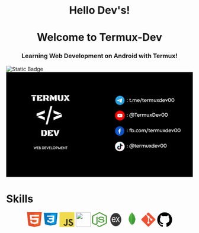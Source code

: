 <h1 align="center">Hello Dev's!</h1>
<h1 align="center">Welcome to Termux-Dev</h1>

<h3 align="center">Learning Web Development on Android with Termux!</h3>

![Static Badge](https://img.shields.io/badge/Termux_Dev-black)
![banner](https://github.com/TermuxDev/TermuxDev/blob/main/img/cover.jpg)

<h1>Skills</h1>
<p align="center">
  <img src="https://github.com/TermuxDev/TermuxDev/blob/main/icons/html.png" width="40" height="40">
  <img src="https://github.com/TermuxDev/TermuxDev/blob/main/icons/css.png" width="40" height="40">
  <img src="https://github.com/TermuxDev/TermuxDev/blob/main/icons/javascript.png" width="40" height="40">
  <img src="https://github.com/TermuxDev/TermuxDev/blob/main/icons/reactjs.png" width="40" height="40">
  <img src="https://github.com/TermuxDev/TermuxDev/blob/main/icons/nodejs.png" width="40" height="40">
  <img src="https://github.com/TermuxDev/TermuxDev/blob/main/icons/expressjs.png" width="40" height="40">
  <img src="https://github.com/TermuxDev/TermuxDev/blob/main/icons/mongodb.png" width="40" height="40">
  <img src="https://github.com/TermuxDev/TermuxDev/blob/main/icons/git.png" width="40" height="40">
  <img src="https://github.com/TermuxDev/TermuxDev/blob/main/icons/github.png" width="40" height="40">
</p>
